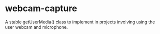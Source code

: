 # webcam-capture
A stable getUserMedia() class to implement in projects involving using the user webcam and microphone.

